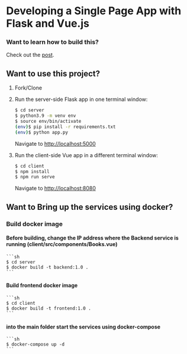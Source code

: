 # Developing a Single Page App with Flask and Vue.js

### Want to learn how to build this?

Check out the [post](https://testdriven.io/developing-a-single-page-app-with-flask-and-vuejs).

## Want to use this project?

1. Fork/Clone

1. Run the server-side Flask app in one terminal window:

    ```sh
    $ cd server
    $ python3.9 -m venv env
    $ source env/bin/activate
    (env)$ pip install -r requirements.txt
    (env)$ python app.py
    ```

    Navigate to [http://localhost:5000](http://localhost:5000)

1. Run the client-side Vue app in a different terminal window:

    ```sh
    $ cd client
    $ npm install
    $ npm run serve
    ```

    Navigate to [http://localhost:8080](http://localhost:8080)


## Want to Bring up the services using docker?
  ### Build docker image 
  #### Before building, change the IP address where the Backend  service is running (client/src/components/Books.vue)
    ```sh
    $ cd server
    $ docker build -t backend:1.0 .
    ```
  
  #### Build frontend docker image
    ```sh
    $ cd client
    $ docker build -t frontend:1.0 .
    ```
   
  #### into the main folder start the services using docker-compose
    ```sh
    $ docker-compose up -d
    ```
